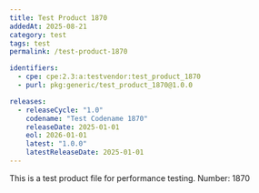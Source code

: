 ```yaml
---
title: Test Product 1870
addedAt: 2025-08-21
category: test
tags: test
permalink: /test-product-1870

identifiers:
  - cpe: cpe:2.3:a:testvendor:test_product_1870
  - purl: pkg:generic/test_product_1870@1.0.0

releases:
  - releaseCycle: "1.0"
    codename: "Test Codename 1870"
    releaseDate: 2025-01-01
    eol: 2026-01-01
    latest: "1.0.0"
    latestReleaseDate: 2025-01-01
---
```


This is a test product file for performance testing. Number: 1870
